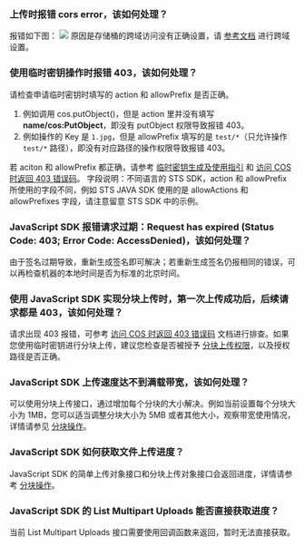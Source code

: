### 上传时报错 cors error，该如何处理？

报错如下图：
![](https://qcloudimg.tencent-cloud.cn/raw/47bdd8a90f724d577a60f7b8dcb894e4.png)
原因是存储桶的跨域访问没有正确设置，请 [参考文档](https://cloud.tencent.com/document/product/436/11488) 进行跨域设置。

### 使用临时密钥操作时报错 403，该如何处理？

请检查申请临时密钥时填写的 action 和 allowPrefix 是否正确。

1. 例如调用 cos.putObject()，但是 action 里并没有填写**name/cos:PutObject**，即没有 putObject 权限导致报错 403。
2. 例如操作的 Key 是 `1.jpg`，但是 allowPrefix 填写的是 `test/*`（只允许操作 `test/*` 路径），即没有对应路径的操作权限导致报错 403。

若 aciton 和 allowPrefix 都正确，请参考 [临时密钥生成及使用指引](https://cloud.tencent.com/document/product/436/14048) 和 [访问 COS 时返回 403 错误码](https://cloud.tencent.com/document/product/436/54303)。
字段说明：不同语言的 STS SDK，action 和 allowPrefix 所使用的字段不同，例如 STS JAVA SDK 使用的是 allowActions 和 allowPrefixes 字段，请注意留意 STS SDK 中的示例。

### JavaScript SDK 报错请求过期：Request has expired (Status Code: 403; Error Code: AccessDenied)，该如何处理？

由于签名过期导致，重新生成签名即可解决；若重新生成签名仍报相同的错误，可以再检查机器的本地时间是否为标准的北京时间。

### 使用 JavaScript SDK 实现分块上传时，第一次上传成功后，后续请求都是 403，该如何处理？

请求出现 403 报错，可参考 [访问 COS 时返回 403 错误码](https://cloud.tencent.com/document/product/436/54303) 文档进行排查。如果您使用临时密钥进行分块上传，建议您检查是否被授予 [分块上传权限](https://cloud.tencent.com/document/product/436/31923#.E5.88.86.E5.9D.97.E4.B8.8A.E4.BC.A0)，以及授权路径是否正确。

### JavaScript SDK 上传速度达不到满载带宽，该如何处理？

可以使用分块上传接口，通过增加每个分块的大小解决。例如当前设置每个分块大小为 1MB，您可以适当调整分块大小为 5MB 或者其他大小，观察带宽使用情况，详情请参见 [分块操作](https://cloud.tencent.com/document/product/436/64960#.E5.88.86.E5.9D.97.E6.93.8D.E4.BD.9C)。

### JavaScript SDK 如何获取文件上传进度？

JavaScript SDK 的简单上传对象接口和分块上传对象接口会返回进度，详情请参考 [分块操作](https://cloud.tencent.com/document/product/436/64960#.E5.88.86.E5.9D.97.E6.93.8D.E4.BD.9C)。

### JavaScript SDK 的 List Multipart Uploads 能否直接获取进度？

当前 List Multipart Uploads 接口需要使用回调函数来返回，暂时无法直接获取。
